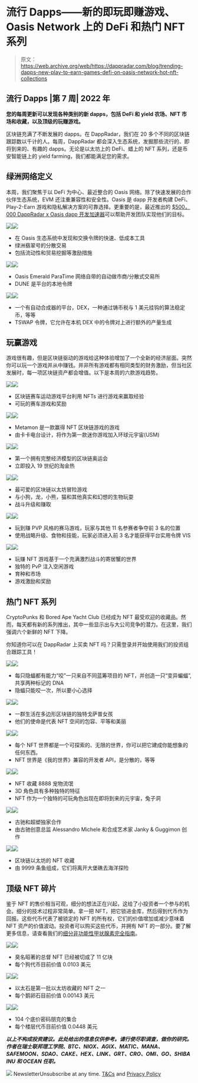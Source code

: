 # 流行 Dapps——新的即玩即赚游戏、Oasis Network 上的 DeFi 和热门 NFT 系列

> 原文：<https://web.archive.org/web/https://dappradar.com/blog/trending-dapps-new-play-to-earn-games-defi-on-oasis-network-hot-nft-collections>

## 流行 Dapps |第 7 周| 2022 年

****您的每周更新可以发现各种类别的新 dapps，包括 DeFi 和 yield 农场、NFT 市场和收藏，以及顶级的玩赚游戏。****

区块链充满了不断发展的 dapps。在 DappRadar，我们在 20 多个不同的区块链跟踪数以千计的人。每周，DappRadar 都会深入生态系统，发掘那些流行的、即将到来的、有趣的 dapps。无论是以太坊上的 DeFi、蜡上的 NFT 系列，还是币安智能链上的 yield farming，我们都能满足您的需求。

## 绿洲网络定义

本周，我们聚焦于以 DeFi 为中心、最近整合的 Oasis 网络。除了快速发展的合作伙伴生态系统，EVM 还注重兼容性和安全性。Oasis 是 dapp 开发者构建 DeFi、Play-2-Earn 游戏和隐私解决方案的可靠选择。更重要的是，最近推出的 [$500，000 DappRadar x Oasis dapp 开发加速器](https://web.archive.org/web/20221127164227/https://airtable.com/shreZAEcjcrTFpwT0)可以帮助开发团队实现他们的目标。

[](https://web.archive.org/web/20221127164227/https://dappradar.com/oasis/defi/yuzuswap)[![](img/87befc4a1e42119d30e207f259589417.png)<picture>![](img/e19387665ca7defa0e56f69f0035a3b8.png)</picture>](https://web.archive.org/web/20221127164227/https://dappradar.com/oasis/defi/yuzuswap)

*   在 Oasis 生态系统中发现和交换令牌的快速、低成本工具
*   绿洲翡翠号的分散交易
*   包括流动性和贸易挖掘等激励措施

[](https://web.archive.org/web/20221127164227/https://dappradar.com/oasis/defi/duneswap)[![](img/87befc4a1e42119d30e207f259589417.png)<picture>![](img/1c3f03b09ed91e1f2e332c21f4a8a7ed.png)</picture>](https://web.archive.org/web/20221127164227/https://dappradar.com/oasis/defi/duneswap)

*   Oasis Emerald ParaTime 网络自带的自动做市商/分散式交易所
*   DUNE 是平台的本地令牌

[](https://web.archive.org/web/20221127164227/https://dappradar.com/oasis/defi/tulip)[![](img/87befc4a1e42119d30e207f259589417.png)<picture>![](img/c7899f26de814839f3dc189b08d8b2e1.png)</picture>](https://web.archive.org/web/20221127164227/https://dappradar.com/oasis/defi/tulip)

*   一个有自动合成器的平台，DEX，一种通过铸币税与 1 美元挂钩的算法稳定币，等等
*   TSWAP 令牌，它允许在本机 DEX 中的令牌对上进行额外的产量生成

## 玩赢游戏

游戏很有趣，但是区块链驱动的游戏给这种体验增加了一个全新的经济层面。突然你可以玩一个游戏并从中赚钱。并非所有游戏都有相同类型的财务激励，但当社区发展时，每一项区块链资产都会增值。以下是本周的六款游戏趋势。

[](https://web.archive.org/web/20221127164227/https://dappradar.com/polygon/games/revv-racing)[![](img/87befc4a1e42119d30e207f259589417.png)<picture>![](img/0f00ff55ff127e5fbd7de777a265b32b.png)</picture>](https://web.archive.org/web/20221127164227/https://dappradar.com/polygon/games/revv-racing)

*   区块链赛车运动游戏平台利用 NFTs 进行游戏来赢取经验
*   可玩的赛车游戏和奖励

[](https://web.archive.org/web/20221127164227/https://dappradar.com/binance-smart-chain/games/metamon)[![](img/87befc4a1e42119d30e207f259589417.png)<picture>![](img/d75c3f4803a1b131a0f96c5588825ef0.png)</picture>](https://web.archive.org/web/20221127164227/https://dappradar.com/binance-smart-chain/games/metamon)

*   Metamon 是一款赢得 NFT 区块链游戏的游戏
*   由卡卡电台设计，将作为第一款迷你游戏加入环球元宇宙(USM)

[](https://web.archive.org/web/20221127164227/https://dappradar.com/multichain/games/prospectors)[![](img/87befc4a1e42119d30e207f259589417.png)<picture>![](img/668de3485e51ee223d779da6aaa0eae8.png)</picture>](https://web.archive.org/web/20221127164227/https://dappradar.com/multichain/games/prospectors)

*   第一个拥有完整经济模型的区块链奥运会
*   立即投入 19 世纪的淘金热

[](https://web.archive.org/web/20221127164227/https://dappradar.com/multichain/games/blockchain-cuties)[![](img/87befc4a1e42119d30e207f259589417.png)<picture>![](img/835dac65821f469280f8b3d5a154a921.png)</picture>](https://web.archive.org/web/20221127164227/https://dappradar.com/multichain/games/blockchain-cuties)

*   最可爱的区块链以太坊冒险游戏
*   与小狗，龙，小熊，猫和其他真实和幻想的生物玩耍
*   战斗升级和赚取

[](https://web.archive.org/web/20221127164227/https://dappradar.com/polygon/games/pegaxy)[![](img/87befc4a1e42119d30e207f259589417.png)<picture>![](img/3b869cd72ff1a9cee9c716bef72d28fd.png)</picture>](https://web.archive.org/web/20221127164227/https://dappradar.com/polygon/games/pegaxy)

*   玩到赚 PVP 风格的赛马游戏，玩家与其他 11 名参赛者争夺前 3 名的位置
*   使用战略升级、食物和技能，玩家必须进入前 3 名才能获得平台实用令牌 VIS

[](https://web.archive.org/web/20221127164227/https://dappradar.com/avalanche/games/crabada)[![](img/87befc4a1e42119d30e207f259589417.png)<picture>![](img/f9240a05bbfa78a73249f420ec1366ff.png)</picture>](https://web.archive.org/web/20221127164227/https://dappradar.com/avalanche/games/crabada)

*   玩赚 NFT 游戏基于一个充满激烈战斗的寄居蟹的世界
*   独特的 PvP 注入空闲游戏
*   育种和市场
*   游戏激励和奖励

## 热门 NFT 系列

CryptoPunks 和 Bored Ape Yacht Club 已经成为 NFT 最受欢迎的收藏品。然而，每天都有新的系列推出，其中一些显示出与大公司竞争的潜力。在这里，我们强调六个新鲜的 NFT 下降。

你知道你可以在 DappRadar 上买卖 NFT 吗？只需登录并开始使用我们的投资组合跟踪工具！

[](https://web.archive.org/web/20221127164227/https://dappradar.com/nft/collections)[![](img/87befc4a1e42119d30e207f259589417.png)<picture>![](img/2ab870279c67db09166e68ba21884ba2.png)</picture>](https://web.archive.org/web/20221127164227/https://dappradar.com/nft/collections)

*   每只隐蝠都有能力“咬”一只来自不同蓝筹项目的 NFT，并创造一只“变异蝙蝠”,共享两种标记的 DNA
*   隐蝠只能咬一次，所以要小心选择

[](https://web.archive.org/web/20221127164227/https://dappradar.com/nft/collections)[![](img/87befc4a1e42119d30e207f259589417.png)<picture>![](img/bac542726167a8afbdb9bd6cbe17ebff.png)</picture>](https://web.archive.org/web/20221127164227/https://dappradar.com/nft/collections)

*   一群生活在多边形区块链的独特戈萨普女孩
*   他们的使命是代表 NFT 空间的包容、平等和美丽

[](https://web.archive.org/web/20221127164227/https://dappradar.com/ethereum/games/nft-worlds)[![](img/87befc4a1e42119d30e207f259589417.png)<picture>![](img/62a2cc9d19ca8410e2549c37c4bb5dbb.png)</picture>](https://web.archive.org/web/20221127164227/https://dappradar.com/ethereum/games/nft-worlds)

*   每个 NFT 世界都是一个可探索的、无限的世界，你可以把它建成你能想象的任何东西。
*   NFT 世界是《我的世界》兼容的开发者 API，是分散的，等等

[](https://web.archive.org/web/20221127164227/https://dappradar.com/ethereum/collectibles/my-pet-hooligan)[![](img/87befc4a1e42119d30e207f259589417.png)<picture>![](img/537ddcd21f9be1568f42e492c788a2f6.png)</picture>](https://web.archive.org/web/20221127164227/https://dappradar.com/ethereum/collectibles/my-pet-hooligan)

*   NFT 收藏 8888 宠物流氓
*   3D 角色具有多种独特的特征
*   NFT 作为一个独特的可玩角色出现在即将到来的元宇宙，兔子洞

[](https://web.archive.org/web/20221127164227/https://dappradar.com/ethereum/collectibles/superplastic-supergucci)[![](img/87befc4a1e42119d30e207f259589417.png)<picture>![](img/bf52ca8c5178118b5fef092011040ce5.png)</picture>](https://web.archive.org/web/20221127164227/https://dappradar.com/ethereum/collectibles/superplastic-supergucci)

*   古驰和超塑独家合作
*   由古驰创意总监 Alessandro Michele 和合成艺术家 Janky & Guggimon 创作

[](https://web.archive.org/web/20221127164227/https://dappradar.com/nft/collections)[![](img/87befc4a1e42119d30e207f259589417.png)<picture>![](img/894f4421b8f58e344bc20f4eae75d3af.png)</picture>](https://web.archive.org/web/20221127164227/https://dappradar.com/nft/collections)

*   区块链以太坊的 NFT 收藏
*   由 9999 条鱼组成，它们将离开大堡礁去海洋探险

## 顶级 NFT 碎片

鉴于 NFT 的售价相当可观，细分的想法正在兴起，这给了小投资者一个参与的机会。细分的技术过程非常简单。拿一把 NFT，把它锁进金库，然后得到代币作为回报。这些代币代表了被锁定的 NFT 的所有权，它们的价值增加或减少意味着 NFT 资产的价值波动。投资者可以购买这些代币，并拥有 NFT 的一部分。要了解更多信息，请查看我们的[细分非功能性甲状腺素完全指南](/web/20221127164227/https://dappradar.com/blog/what-are-fractionalized-nfts-how-to-invest-in-them/)。

[](https://web.archive.org/web/20221127164227/https://dappradar.com/nft/fractionalized)[![](img/87befc4a1e42119d30e207f259589417.png)<picture>![](img/8b9a84f015b190c4752088e00e47f1d1.png)</picture>](https://web.archive.org/web/20221127164227/https://dappradar.com/nft/fractionalized)

*   臭名昭著的总督 NFT 已经被切成了 11 亿块
*   每个狗代币目前价值 0.0103 美元

[](https://web.archive.org/web/20221127164227/https://dappradar.com/nft/fractionalized)[![](img/87befc4a1e42119d30e207f259589417.png)<picture>![](img/3bf8a8a8cdfa38b1544bfcd7ae63f8b0.png)</picture>](https://web.archive.org/web/20221127164227/https://dappradar.com/nft/fractionalized)

*   以太石是第一批以太坊收藏的 NFT 之一
*   每个鹅卵石目前价值 0.00143 美元

[](https://web.archive.org/web/20221127164227/https://dappradar.com/nft/fractionalized)[![](img/87befc4a1e42119d30e207f259589417.png)<picture>![](img/7865ac7e061b25a307a0063eade223e1.png)</picture>](https://web.archive.org/web/20221127164227/https://dappradar.com/nft/fractionalized)

*   104 个底价密码朋克的集合
*   每个楼层代币目前价值 0.0448 美元

***以上不构成投资建议。此处给出的信息仅供参考。请行使尽职调查，做你的研究。作者在瑞士联邦理工学院、BTC、NIOX、AGIX、MATIC、MANA、SAFEMOON、SDAO、CAKE、HEX、LINK、GRT、CRO、OMI、GO、SHIBA INU 和 OCEAN 任职。***

![](img/6d5a4a2d609c56e1a5771717e54ba759.png) NewsletterUnsubscribe at any time. [T&Cs](https://web.archive.org/web/20221127164227/https://dappradar.com/terms) and [Privacy Policy](https://web.archive.org/web/20221127164227/https://dappradar.com/privacy-policy)